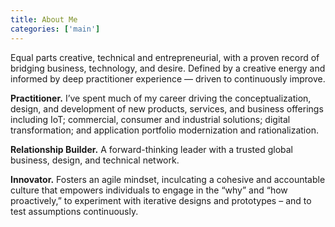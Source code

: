```yaml
---
title: About Me
categories: ['main']
---
```


Equal parts creative, technical and entrepreneurial, with a proven record of bridging business, technology, and desire. Defined by a creative energy and informed by deep practitioner experience — driven to continuously improve.

**Practitioner.** I’ve spent much of my career driving the conceptualization, design, and development of new products, services, and business offerings including IoT; commercial, consumer and industrial solutions; digital transformation; and application portfolio modernization and rationalization.

**Relationship Builder.** A forward-thinking leader with a trusted global business, design, and technical network.

**Innovator.** Fosters an agile mindset, inculcating a cohesive and accountable culture that empowers individuals to engage in the “why” and “how proactively,” to experiment with iterative designs and prototypes – and to test assumptions continuously.
